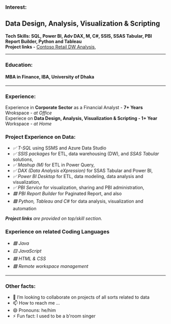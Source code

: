 ### Interest:
## Data Design, Analysis, Visualization & Scripting

__Tech Skills: SQL, Power BI, Adv DAX, M, C#, SSIS, SSAS Tabular, PBI Report Builder, Python and Tableau__
<br>__Project links -__ [Contoso Retail DW Analysis](https://app.powerbi.com/view?r=eyJrIjoiZTMxZjAxNDYtMThjMy00OTY1LTliN2MtNzBiZDc5MTQxNzgxIiwidCI6IjJmZjJhZDJiLTcwYmMtNDMwOS1hZGJiLWJlNmVlMjE0ZmNmNyIsImMiOjEwfQ%3D%3D),

---
### Education: 
#### MBA in Finance, IBA, University of Dhaka
---
### Experience:
Experience in __Corporate Sector__ as a Financial Analyst - __7+ Years__
<br> Wrokspace - _at Office_
<br>Experiece on __Data Design, Analysis, Visualization & Scripting - 1+ Year__
<br> Workspace - _at Home_

### Project Experience on Data:
<ul>
<li><i>✅ T-SQL</i> using SSMS and Azure Data Studio  </li>
<li><i>✅ SSIS packages</i> for ETL, data warehousing (DW), and <i>SSAS Tabular</i> solutions,  </li>
<li><i>✅ Mashup (M)</i> for ETL in Power Query,  </li>
<li><i>✅ DAX (Data Analysis eXpression)</i> for SSAS Tabular and Power BI,  </li>
<li><i>✅ Power BI Desktop</i> for ETL, data modeling, data analysis and visualization,  </li>
<li><i>✅ PBI Service</i> for visualization, sharing and PBI administration,  </li>
<li><i>🟦 PBI Report Builder</i> for Paginated Report, and also   </li>
<li><i>🟪 Python, Tableau and C#</i>  for data analysis, visualization and automation</li>
</ul>

___Project links__ are provided on top/skill section._

### Experience on related Coding Languages

<ul>
<li> <i>🟩 Java</i> </li>
<li> <i>🟨 JavaScript</i> </li>
<li> <i>🟦 HTML & CSS</i> </li>
<li> <i>🟪 Remote workspace management</i> </li>
</ul>

---
### Other facts:

- 💞️ I’m looking to collaborate on projects of all sorts related to data
- 📫 How to reach me ... 
- 😄 Pronouns: he/him
- ⚡ Fun fact: I used to be a b'room singer

<!---
shahidulq/shahidulq is a ✨ special ✨ repository because its `README.md` (this file) appears on your GitHub profile.
You can click the Preview link to take a look at your changes.
--->
